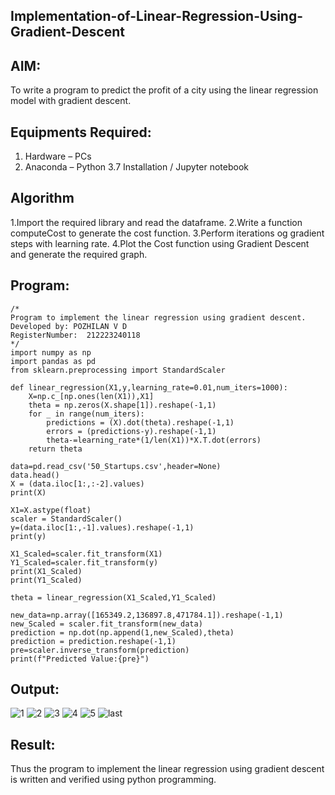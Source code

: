 ## Implementation-of-Linear-Regression-Using-Gradient-Descent
## AIM:
To write a program to predict the profit of a city using the linear regression model with gradient descent.
## Equipments Required:
1. Hardware – PCs
2. Anaconda – Python 3.7 Installation / Jupyter notebook
## Algorithm
1.Import the required library and read the dataframe.
2.Write a function computeCost to generate the cost function.
3.Perform iterations og gradient steps with learning rate.
4.Plot the Cost function using Gradient Descent and generate the required graph.
## Program:
```
/*
Program to implement the linear regression using gradient descent.
Developed by: POZHILAN V D
RegisterNumber:  212223240118
*/
import numpy as np
import pandas as pd
from sklearn.preprocessing import StandardScaler

def linear_regression(X1,y,learning_rate=0.01,num_iters=1000):
    X=np.c_[np.ones(len(X1)),X1]
    theta = np.zeros(X.shape[1]).reshape(-1,1)
    for _ in range(num_iters):
        predictions = (X).dot(theta).reshape(-1,1)
        errors = (predictions-y).reshape(-1,1)
        theta-=learning_rate*(1/len(X1))*X.T.dot(errors)
    return theta
    
data=pd.read_csv('50_Startups.csv',header=None)
data.head()
X = (data.iloc[1:,:-2].values)
print(X)

X1=X.astype(float)
scaler = StandardScaler()
y=(data.iloc[1:,-1].values).reshape(-1,1)
print(y)

X1_Scaled=scaler.fit_transform(X1)
Y1_Scaled=scaler.fit_transform(y)
print(X1_Scaled)
print(Y1_Scaled)

theta = linear_regression(X1_Scaled,Y1_Scaled)

new_data=np.array([165349.2,136897.8,471784.1]).reshape(-1,1)
new_Scaled = scaler.fit_transform(new_data)
prediction = np.dot(np.append(1,new_Scaled),theta)
prediction = prediction.reshape(-1,1)
pre=scaler.inverse_transform(prediction)
print(f"Predicted Value:{pre}")

```
## Output:
![1](https://github.com/POZHILANVD/Implementation-of-Linear-Regression-Using-Gradient-Descent/assets/144870498/4dd0e997-6f45-43c7-bcf9-6dd9f97aec8a)
![2](https://github.com/POZHILANVD/Implementation-of-Linear-Regression-Using-Gradient-Descent/assets/144870498/bc40bc45-454f-4fbd-908f-0337cb95beb2)
![3](https://github.com/POZHILANVD/Implementation-of-Linear-Regression-Using-Gradient-Descent/assets/144870498/20a1d598-778c-4ea8-96a0-78a46f6b654e)
![4](https://github.com/POZHILANVD/Implementation-of-Linear-Regression-Using-Gradient-Descent/assets/144870498/25d3eccd-e27c-407c-9895-f366418cfb24)
![5](https://github.com/POZHILANVD/Implementation-of-Linear-Regression-Using-Gradient-Descent/assets/144870498/a7bf3690-87d3-4382-beba-a65456ed35aa)
![last](https://github.com/POZHILANVD/Implementation-of-Linear-Regression-Using-Gradient-Descent/assets/144870498/59aa7d0c-69f7-45c5-9dd9-d62aec3f310c)
## Result:
Thus the program to implement the linear regression using gradient descent is written and verified using python programming.
